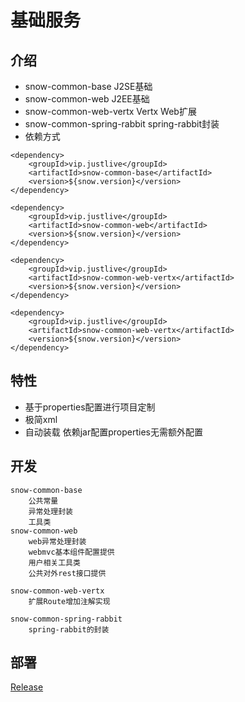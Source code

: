 
# 基础服务


## 介绍

- snow-common-base J2SE基础
- snow-common-web J2EE基础
- snow-common-web-vertx Vertx Web扩展
- snow-common-spring-rabbit spring-rabbit封装
- 依赖方式

```
<dependency>
    <groupId>vip.justlive</groupId>
    <artifactId>snow-common-base</artifactId>
    <version>${snow.version}</version>
</dependency>

<dependency>
    <groupId>vip.justlive</groupId>
    <artifactId>snow-common-web</artifactId>
    <version>${snow.version}</version>
</dependency>

<dependency>
    <groupId>vip.justlive</groupId>
    <artifactId>snow-common-web-vertx</artifactId>
    <version>${snow.version}</version>
</dependency>

<dependency>
    <groupId>vip.justlive</groupId>
    <artifactId>snow-common-web-vertx</artifactId>
    <version>${snow.version}</version>
</dependency>

```


## 特性

* 基于properties配置进行项目定制
* 极简xml
* 自动装载 依赖jar配置properties无需额外配置

## 开发
	
	
	snow-common-base
		公共常量
		异常处理封装
		工具类
	snow-common-web
		web异常处理封装
		webmvc基本组件配置提供
		用户相关工具类
		公共对外rest接口提供
		
	snow-common-web-vertx
		扩展Route增加注解实现
		
	snow-common-spring-rabbit
		spring-rabbit的封装
		

## 部署
[Release](https://gitee.com/justlive1/earth-snow/releases)

